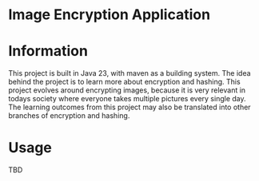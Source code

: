 # Image Encryption Application

# Information
This project is built in Java 23, with maven as a building system. The idea behind the project is to learn more about encryption and hashing. This project evolves around encrypting images, because it is very relevant in todays society where everyone takes multiple pictures every single day. The learning outcomes from this project may also be translated into other branches of encryption and hashing.

# Usage
TBD